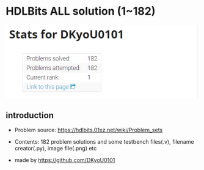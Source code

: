 # HDLBits ALL solution (1~182)   
   
![20221122_130136](/20221122_130136.png)   
   
   
## introduction   
   
- Problem source: https://hdlbits.01xz.net/wiki/Problem_sets

- Contents: 182 problem solutions and some testbench files(.v), filename creator(.py), image file(.png) etc

- made by https://github.com/DKyoU0101
